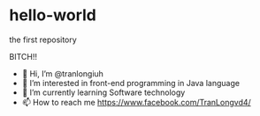# hello-world
the first repository

BITCH!!

- 👋 Hi, I’m @tranlongiuh
- 👀 I’m interested in front-end programming in Java language
- 🌱 I’m currently learning Software technology
- 📫 How to reach me https://www.facebook.com/TranLongvd4/
